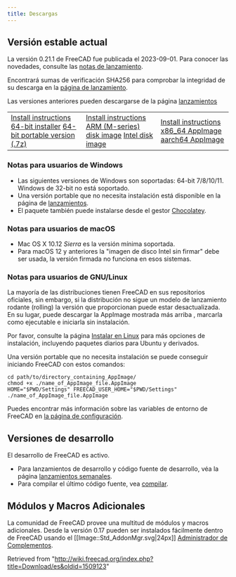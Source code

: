 ```yaml
---
title: Descargas
---
```

## Versión estable actual

La versión 0.21.1 de FreeCAD fue publicada el 2023-09-01. Para conocer las novedades, consulte las [notas de lanzamiento](/Release_notes_0.21/es "Release notes 0.21/es").

Encontrará sumas de verificación SHA256 para comprobar la integridad de su descarga en la [página de lanzamiento](https://github.com/FreeCAD/FreeCAD/releases/tag/0.21.1).

Las versiones anteriores pueden descargarse de la página [lanzamientos](https://github.com/FreeCAD/FreeCAD/releases)

|  |  |  |
| --- | --- | --- |
| [Install instructions](/Installing_on_Windows "Installing on Windows")  [64-bit installer](https://github.com/FreeCAD/FreeCAD/releases/download/1.0.0/FreeCAD_1.0.0-conda-Windows-x86_64-installer-1.exe)  [64-bit portable version (.7z)](https://github.com/FreeCAD/FreeCAD/releases/download/1.0.0/FreeCAD_1.0.0-conda-Windows-x86_64-py311.7z) | [Install instructions](/Installing_on_Mac "Installing on Mac")  [ARM (M-series) disk image](https://github.com/FreeCAD/FreeCAD/releases/download/1.0.0/FreeCAD_1.0.0-conda-macOS-arm64-py311.dmg)  [Intel disk image](https://github.com/FreeCAD/FreeCAD/releases/download/1.0.0/FreeCAD_1.0.0-conda-macOS-x86_64-py311.dmg) | [Install instructions](/Installing_on_Linux "Installing on Linux")  [x86\_64 AppImage](https://github.com/FreeCAD/FreeCAD/releases/download/1.0.0/FreeCAD_1.0.0-conda-Linux-x86_64-py311.AppImage)  [aarch64 AppImage](https://github.com/FreeCAD/FreeCAD/releases/download/1.0.0/FreeCAD_1.0.0-conda-Linux-aarch64-py311.AppImage) |

### Notas para usuarios de Windows

* Las siguientes versiones de Windows son soportadas: 64-bit 7/8/10/11. Windows de 32-bit no está soportado.
* Una versión portable que no necesita instalación está disponible en la página de [lanzamientos](https://github.com/FreeCAD/FreeCAD/releases/).
* El paquete también puede instalarse desde el gestor [Chocolatey](https://chocolatey.org/packages/freecad).

### Notas para usuarios de macOS

* Mac OS X 10.12 *Sierra* es la versión mínima soportada.
* Para macOS 12 y anteriores la "imagen de disco Intel sin firmar" debe ser usada, la versión firmada no funciona en esos sistemas.

### Notas para usuarios de GNU/Linux

La mayoría de las distribuciones tienen FreeCAD en sus repositorios oficiales, sin embargo, si la distribución no sigue un modelo de lanzamiento rodante (rolling) la versión que proporcionan puede estar desactualizada. En su lugar, puede descargar la AppImage mostrada más arriba , marcarla como ejecutable e iniciarla sin instalación.

Por favor, consulte la página [Instalar en Linux](/Installing_on_Linux/es "Installing on Linux/es") para más opciones de instalación, incluyendo paquetes diarios para Ubuntu y derivados.

Una versión portable que no necesita instalación se puede conseguir iniciando FreeCAD con estos comandos:

```
cd path/to/directory_containing_AppImage/
chmod +x ./name_of_AppImage_file.AppImage
HOME="$PWD/Settings" FREECAD_USER_HOME="$PWD/Settings" ./name_of_AppImage_file.AppImage

```

Puedes encontrar más información sobre las variables de entorno de FreeCAD en  [la página de configuración](/Start_up_and_Configuration#Environment_variables "Start up and Configuration").

## Versiones de desarrollo

El desarrollo de FreeCAD es activo.

* Para lanzamientos de desarrollo y código fuente de desarrollo, véa la página [lanzamientos semanales](https://github.com/FreeCAD/FreeCAD-Bundle/releases/tag/weekly-builds).
* Para compilar el último código fuente, vea [compilar](/Compiling/es "Compiling/es").

## Módulos y Macros Adicionales

La comunidad de FreeCAD provee una multitud de módulos y macros adicionales.
Desde la versión 0.17 pueden ser instalados fácilmente dentro de FreeCAD usando el [[Image::Std\_AddonMgr.svg|24px]] [Administrador de Complementos](/Std_AddonMgr "Std AddonMgr").

Retrieved from "<http://wiki.freecad.org/index.php?title=Download/es&oldid=1509123>"